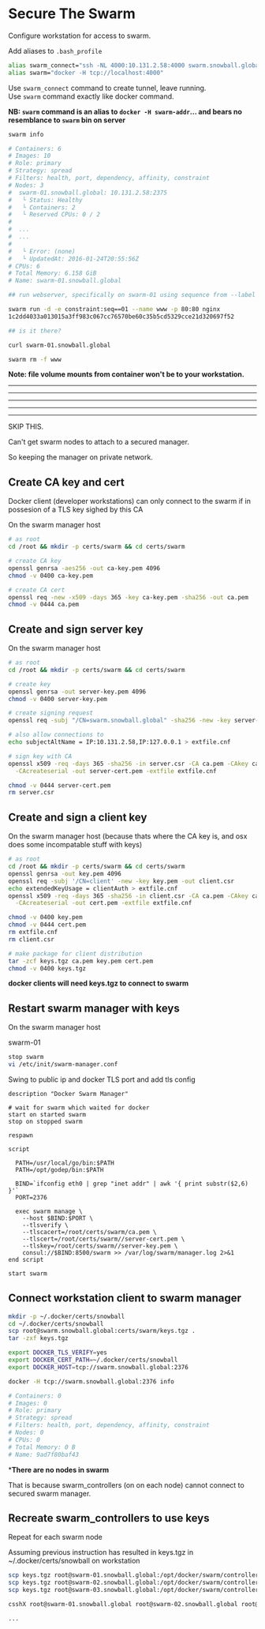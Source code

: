 # Secure The Swarm

Configure workstation for access to swarm.

Add aliases to `.bash_profile`

```bash
alias swarm_connect="ssh -NL 4000:10.131.2.58:4000 swarm.snowball.global"
alias swarm="docker -H tcp://localhost:4000"
```

Use `swarm_connect` command to create tunnel, leave running.<br />
Use `swarm` command exactly like docker command.

**NB: `swarm` command is an alias to `docker -H swarm-addr`... and bears no resemblance to `swarm` bin on server**

```bash
swarm info

# Containers: 6
# Images: 10
# Role: primary
# Strategy: spread
# Filters: health, port, dependency, affinity, constraint
# Nodes: 3
#  swarm-01.snowball.global: 10.131.2.58:2375
#   └ Status: Healthy
#   └ Containers: 2
#   └ Reserved CPUs: 0 / 2
#
#  ...
#  ...
#
#   └ Error: (none)
#   └ UpdatedAt: 2016-01-24T20:55:56Z
# CPUs: 6
# Total Memory: 6.158 GiB
# Name: swarm-01.snowball.global

## run webserver, specifically on swarm-01 using sequence from --label in docker opts /etc/default/docker

swarm run -d -e constraint:seq==01 --name www -p 80:80 nginx
1c2dd4033a013015a3ff983c067cc76570be60c35b5cd5329cce21d320697f52

## is it there?

curl swarm-01.snowball.global

swarm rm -f www

```
**Note: file volume mounts from container won't be to your workstation.**

***
***
***
***
***

SKIP THIS.

Can't get swarm nodes to attach to a secured manager.

So keeping the manager on private network.

## Create CA key and cert

Docker client (developer workstations) can only connect to the swarm if in possesion of a TLS key sighed by this CA

On the swarm manager host

```bash
# as root
cd /root && mkdir -p certs/swarm && cd certs/swarm

# create CA key
openssl genrsa -aes256 -out ca-key.pem 4096
chmod -v 0400 ca-key.pem

# create CA cert
openssl req -new -x509 -days 365 -key ca-key.pem -sha256 -out ca.pem
chmod -v 0444 ca.pem
```

## Create and sign server key

On the swarm manager host

```bash
# as root
cd /root && mkdir -p certs/swarm && cd certs/swarm

# create key
openssl genrsa -out server-key.pem 4096
chmod -v 0400 server-key.pem

# create signing request
openssl req -subj "/CN=swarm.snowball.global" -sha256 -new -key server-key.pem -out server.csr

# also allow connections to
echo subjectAltName = IP:10.131.2.58,IP:127.0.0.1 > extfile.cnf

# sign key with CA
openssl x509 -req -days 365 -sha256 -in server.csr -CA ca.pem -CAkey ca-key.pem \
  -CAcreateserial -out server-cert.pem -extfile extfile.cnf

chmod -v 0444 server-cert.pem
rm server.csr

```

## Create and sign a client key

On the swarm manager host (because thats where the CA key is, and osx does some incompatable stuff with keys)

```bash
# as root
cd /root && mkdir -p certs/swarm && cd certs/swarm
openssl genrsa -out key.pem 4096
openssl req -subj '/CN=client' -new -key key.pem -out client.csr
echo extendedKeyUsage = clientAuth > extfile.cnf
openssl x509 -req -days 365 -sha256 -in client.csr -CA ca.pem -CAkey ca-key.pem \
  -CAcreateserial -out cert.pem -extfile extfile.cnf

chmod -v 0400 key.pem
chmod -v 0444 cert.pem
rm extfile.cnf
rm client.csr

# make package for client distribution
tar -zcf keys.tgz ca.pem key.pem cert.pem
chmod -v 0400 keys.tgz
```

**docker clients will need keys.tgz to connect to swarm**

## Restart swarm manager with keys

On the swarm manager host

swarm-01

```bash
stop swarm
vi /etc/init/swarm-manager.conf
```

Swing to public ip and docker TLS port and add tls config

```
description "Docker Swarm Manager"

# wait for swarm which waited for docker
start on started swarm
stop on stopped swarm

respawn

script

  PATH=/usr/local/go/bin:$PATH
  PATH=/opt/godep/bin:$PATH

  BIND=`ifconfig eth0 | grep "inet addr" | awk '{ print substr($2,6) }'`
  PORT=2376

  exec swarm manage \
    --host $BIND:$PORT \
    --tlsverify \
    --tlscacert=/root/certs/swarm/ca.pem \
    --tlscert=/root/certs/swarm//server-cert.pem \
    --tlskey=/root/certs/swarm//server-key.pem \
    consul://$BIND:8500/swarm >> /var/log/swarm/manager.log 2>&1
end script
```
```bash
start swarm
```


## Connect workstation client to swarm manager

```bash
mkdir -p ~/.docker/certs/snowball
cd ~/.docker/certs/snowball
scp root@swarm.snowball.global:certs/swarm/keys.tgz .
tar -zxf keys.tgz

export DOCKER_TLS_VERIFY=yes
export DOCKER_CERT_PATH=~/.docker/certs/snowball
export DOCKER_HOST=tcp://swarm.snowball.global:2376

docker -H tcp://swarm.snowball.global:2376 info

# Containers: 0
# Images: 0
# Role: primary
# Strategy: spread
# Filters: health, port, dependency, affinity, constraint
# Nodes: 0
# CPUs: 0
# Total Memory: 0 B
# Name: 9ad7f80baf43
```

***There are no nodes in swarm**

That is because swarm_controllers (on on each node) cannot connect to secured swarm manager.

## Recreate swarm_controllers to use keys

Repeat for each swarm node

Assuming previous instruction has resulted in keys.tgz in ~/.docker/certs/snowball on workstation

```bash
scp keys.tgz root@swarm-01.snowball.global:/opt/docker/swarm/controller/
scp keys.tgz root@swarm-02.snowball.global:/opt/docker/swarm/controller/
scp keys.tgz root@swarm-03.snowball.global:/opt/docker/swarm/controller/
```

```bash
csshX root@swarm-01.snowball.global root@swarm-02.snowball.global root@swarm-03.snowball.global

...
```